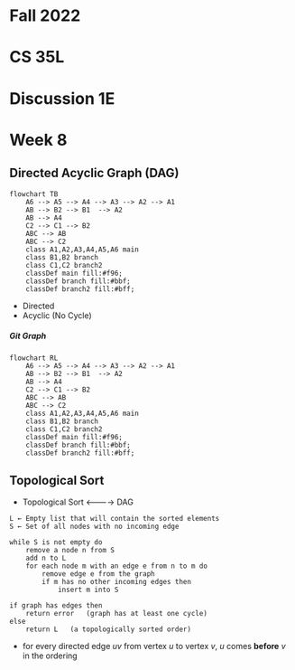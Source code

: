 # Fall 2022

# CS 35L

# Discussion 1E

# Week 8

## Directed Acyclic Graph (DAG)

```mermaid
flowchart TB
    A6 --> A5 --> A4 --> A3 --> A2 --> A1
    AB --> B2 --> B1  --> A2
    AB --> A4
    C2 --> C1 --> B2
    ABC --> AB
    ABC --> C2
    class A1,A2,A3,A4,A5,A6 main
    class B1,B2 branch
    class C1,C2 branch2
    classDef main fill:#f96;
    classDef branch fill:#bbf;
    classDef branch2 fill:#bff;
```

* Directed
* Acyclic (No Cycle)

##### Git Graph

```mermaid
flowchart RL
    A6 --> A5 --> A4 --> A3 --> A2 --> A1
    AB --> B2 --> B1  --> A2
    AB --> A4
    C2 --> C1 --> B2
    ABC --> AB
    ABC --> C2
    class A1,A2,A3,A4,A5,A6 main
    class B1,B2 branch
    class C1,C2 branch2
    classDef main fill:#f96;
    classDef branch fill:#bbf;
    classDef branch2 fill:#bff;
```



## Topological Sort

* Topological Sort  <---->  DAG

```
L ← Empty list that will contain the sorted elements
S ← Set of all nodes with no incoming edge

while S is not empty do
    remove a node n from S
    add n to L
    for each node m with an edge e from n to m do
        remove edge e from the graph
        if m has no other incoming edges then
            insert m into S

if graph has edges then
    return error   (graph has at least one cycle)
else 
    return L   (a topologically sorted order)
```

* for every directed edge *uv* from vertex *u* to vertex *v*, *u* comes **before** *v* in the ordering

